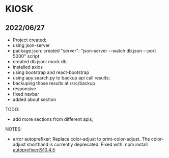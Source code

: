 # KIOSK

## 2022/06/27

- Project created;
- using json-server
- package.json: created "server": "json-server --watch db.json --port 5000" script
- created db.json: mock db.
- installed axios
- using bootstrap and react-bootstrap
- using apy.search.py to backup api call results;
- backuping those results at /src/backup
- responsive
- fixed navbar
- added about section

TODO:

- add more sections from different apis;

NOTES:

- error autoprefixer: Replace color-adjust to print-color-adjust. The color-adjust shorthand is currently deprecated. Fixed with: npm install autoprefixer@10.4.5
